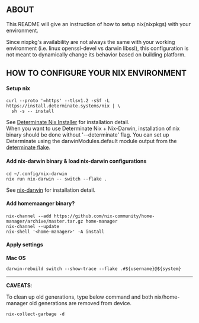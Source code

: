 ## ABOUT

This README will give an instruction of how to setup nix(nixpkgs) with your environment.

Since nixpkg's availability are not always the same with your working environment (i.e. linux openssl-devel vs darwin libssl), this configuration is not meant to dynamically change its behavior based on building platform.

## HOW TO CONFIGURE YOUR NIX ENVIRONMENT

#### Setup nix

```
curl --proto '=https' --tlsv1.2 -sSf -L https://install.determinate.systems/nix | \
  sh -s -- install
```
See [Determinate Nix Installer](https://github.com/DeterminateSystems/nix-installer?tab=readme-ov-file#determinate-nix-installer) for installation detail.  
When you want to use Determinate Nix + Nix-Darwin, installation of nix binary should be done without '--determinate' flag.
You can set up Determinate using the darwinModules.default module output from the [determinate flake](https://github.com/DeterminateSystems/determinate).

#### Add nix-darwin binary & load nix-darwin configurations

```
cd ~/.config/nix-darwin
nix run nix-darwin -- switch --flake .
```
See [nix-darwin](https://github.com/LnL7/nix-darwin?tab=readme-ov-file) for installation detail.

#### Add homemaanger binary?

```
nix-channel --add https://github.com/nix-community/home-manager/archive/master.tar.gz home-manager
nix-channel --update
nix-shell '<home-manager>' -A install
```

#### Apply settings

**Mac OS**
```
darwin-rebuild switch --show-trace --flake .#${username}@${system}
```
---

**CAVEATS**:

To clean up old generations, type below command and both nix/home-manager old generations are removed from device.
```
nix-collect-garbage -d
```
